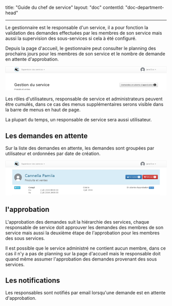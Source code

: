 title: "Guide du chef de service"
layout: "doc"
contentId: "doc-department-head"

---

Le gestionnaire est le responsable d'un service, il a pour fonction la validation des demandes effectuées par les membres de son service mais aussi la supervision des sous-services si cela à été configuré.

<!-- more -->

Depuis la page d'accueil, le gestionnaire peut consulter le planning des prochains jours pour les membres de son service et le nombre de demande en attente d'approbation.

![Page d'accueil](images/manager-home.png)


Les rôles d'utilisateurs, responsable de service et administrateurs peuvent être cumulés, dans ce cas des menus supplémentaires serons visible dans la barre de menus en haut de page.

La plupart du temps, un responsable de service sera aussi utilisateur.


## Les demandes en attente

Sur la liste des demandes en attente, les demandes sont groupées par utilisateur et ordonnées par date de création.

![Page d'accueil](images/manager-waiting-requests.png)


## l'approbation

L'approbation des demandes suit la hiérarchie des services, chaque responsable de service doit approuver les demandes des membres de son service mais aussi la deuxième étape de l'approbation pour les membres des sous services.

Il est possible que le service administré ne contient aucun membre, dans ce cas il n'y a pas de planning sur la page d'accueil mais le responsable doit quand même assumer l'approbation des demandes provenant des sous services.


## Les notifications

Les responsables sont notifiés par email lorsqu'une demande est en attente d'approbation.
